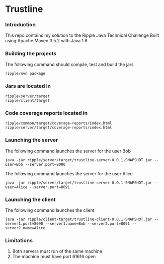 # Trustline

### Introduction
This repo contains my solution to the Ripple Java Technical Challenge
Built using Apache Maven 3.5.2 with Java 1.8

### Building the projects
The following command should compile, test and build the jars
```
ripple/mvn package
```

### Jars are located in
    ripple/server/target
    ripple/client/target

### Code coverage reports located in
    ripple/common/target/coverage-reports/index.html
	ripple/server/target/coverage-reports/index.html

### Launching the server
The following command launches the server for the user Bob
```
java -jar ripple/server/target/trustline-server-0.0.1-SNAPSHOT.jar --user=Bob --server.port=8090
```
The following command launches the server for the user Alice
```
java -jar ripple/server/target/trustline-server-0.0.1-SNAPSHOT.jar --user=Alice --server.port=8091
```

### Launching the client
The following command launches the client
```
java -jar ripple/client/target/trustline-client-0.0.1-SNAPSHOT.jar --server1.port=8090 --server1.name=Bob --server2.port=8091 --server2.name=Alice
```

### Limitations
1. Both servers must run of the same machine
2. The machine must have port 61616 open